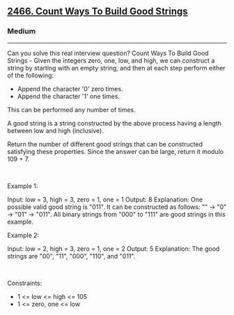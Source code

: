 <h2><a href="https://leetcode.com/problems/count-ways-to-build-good-strings/">2466. Count Ways To Build Good Strings</a></h2><h3>Medium</h3><hr>Can you solve this real interview question? Count Ways To Build Good Strings - Given the integers zero, one, low, and high, we can construct a string by starting with an empty string, and then at each step perform either of the following:

 * Append the character '0' zero times.
 * Append the character '1' one times.

This can be performed any number of times.

A good string is a string constructed by the above process having a length between low and high (inclusive).

Return the number of different good strings that can be constructed satisfying these properties. Since the answer can be large, return it modulo 109 + 7.

 

Example 1:


Input: low = 3, high = 3, zero = 1, one = 1
Output: 8
Explanation: 
One possible valid good string is "011". 
It can be constructed as follows: "" -> "0" -> "01" -> "011". 
All binary strings from "000" to "111" are good strings in this example.


Example 2:


Input: low = 2, high = 3, zero = 1, one = 2
Output: 5
Explanation: The good strings are "00", "11", "000", "110", and "011".


 

Constraints:

 * 1 <= low <= high <= 105
 * 1 <= zero, one <= low